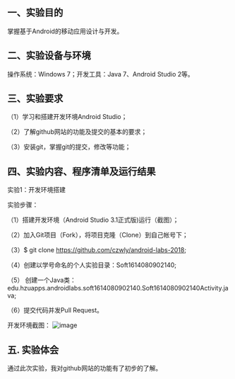 ## 一、实验目的
掌握基于Android的移动应用设计与开发。

## 二、实验设备与环境
操作系统：Windows 7；开发工具：Java 7、Android Studio 2等。

## 三、实验要求
（1）学习和搭建开发环境Android Studio； 

（2）了解github网站的功能及提交的基本的要求；

（3）安装git，掌握git的提交，修改等功能；

## 四、实验内容、程序清单及运行结果
实验1：开发环境搭建

实验步骤：

（1）搭建开发环境（Android Studio 3.1正式版)运行（截图）；

（2）加入Git项目（Fork），将项目克隆（Clone）到自己帐号下；

（3）$ git clone https://github.com/czwly/android-labs-2018;

（4）创建以学号命名的个人实验目录：Soft1614080902140;

（5） 创建一个Java类：edu.hzuapps.androidlabs.soft1614080902140.Soft1614080902140Activity.java;

（6）提交代码并发Pull Request。

开发环境截图：
![image](https://github.com/czwly/android-labs-2018/blob/master/Soft1614080902140/report1.png)

## 五. 实验体会

通过此次实验，我对github网站的功能有了初步的了解。
